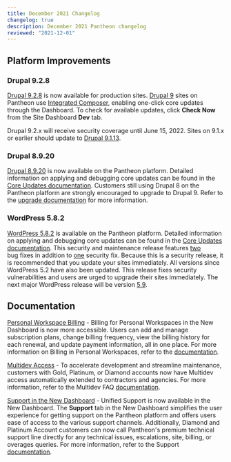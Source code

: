 ```yaml
---
title: December 2021 Changelog
changelog: true
description: December 2021 Pantheon changelog
reviewed: "2021-12-01"
---
```


## Platform Improvements

### Drupal 9.2.8

[Drupal 9.2.8](https://www.drupal.org/project/drupal/releases/9.2.8) is now available for production sites. [Drupal 9](/drupal-9) sites on Pantheon use [Integrated Composer](/integrated-composer), enabling one-click core updates through the Dashboard. To check for available updates, click **Check Now** from the Site Dashboard **Dev** tab.

Drupal 9.2.x will receive security coverage until June 15, 2022. Sites on 9.1.x or earlier should update to [Drupal 9.1.13](https://www.drupal.org/project/drupal/releases/9.1.11).


### Drupal 8.9.20

[Drupal 8.9.20](https://www.drupal.org/project/drupal/releases/8.9.20) is now available on the Pantheon platform. Detailed information on applying and debugging core updates can be found in the [Core Updates documentation](/core-updates). Customers still using Drupal 8 on the Pantheon platform are strongly encouraged to upgrade to Drupal 9. Refer to the [upgrade documentation](/guides/drupal-9-migration/upgrade-to-d9) for more information. 



### WordPress 5.8.2

[WordPress 5.8.2](https://wordpress.org/news/2021/11/wordpress-5-8-2-security-and-maintenance-release/) is available on the Pantheon platform. Detailed information on applying and debugging core updates can be found in the [Core Updates documentation](/core-updates). This security and maintenance release features [two](https://core.trac.wordpress.org/query?id=54129%2C54323%2C54207&milestone=5.8.2&group=component&col=id&col=summary&col=owner&col=type&col=status&col=priority&col=milestone&order=priority) bug fixes in addition to [one](https://core.trac.wordpress.org/ticket/54207) security fix. Because this is a security release, it is recommended that you update your sites immediately. All versions since WordPress 5.2 have also been updated. This release fixes security vulnerabilities and users are urged to upgrade their sites immediately. The next major WordPress release will be version [5.9](https://make.wordpress.org/core/5-9/). 



## Documentation

[Personal Workspace Billing](/guides/new-dashboard/workspace-billing) - Billing for Personal Workspaces in the New Dashboard is now more accessible.  Users can add and manage subscription plans, change billing frequency, view the billing history for each renewal, and update payment information, all in one place. For more information on Billing in Personal Workspaces, refer to the [documentation](/guides/new-dashboard/workspace-billing).

[Multidev Access](/multidev-faq) - To accelerate development and streamline maintenance, customers with Gold, Platinum, or Diamond accounts now have Multidev access automatically extended to contractors and agencies. For more information, refer to the Multidev FAQ [documentation](/multidev-faq).

[Support in the New Dashboard](/guides/new-dashboard/support) - Unified Support is now available in the New Dashboard. The **Support** tab in the New Dashboard simplifies the user experience for getting support on the Pantheon platform and offers users ease of access to the various support channels. Additionally, Diamond and Platinum Account customers can now call Pantheon's premium technical support line directly for any technical issues, escalations, site, billing, or overages queries. For more information, refer to the Support [documentation](/support#premium-technical-support-and-on-call-services).

